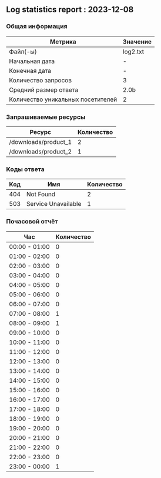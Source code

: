 ## Log statistics report : 2023-12-08

### Общая информация
|              Метрика              | Значение |
| --------------------------------- | -------- |
|             Файл(-ы)              | log2.txt |
|          Начальная дата           |    -     |
|           Конечная дата           |    -     |
|        Количество запросов        |    3     |
|       Средний размер ответа       |   2.0b   |
| Количество уникальных посетителей |    2     |

### Запрашиваемые ресурсы
|        Ресурс        | Количество |
| -------------------- | ---------- |
| /downloads/product_1 |     2      |
| /downloads/product_2 |     1      |

### Коды ответа
| Код |         Имя         | Количество |
| --- | ------------------- | ---------- |
| 404 |      Not Found      |     2      |
| 503 | Service Unavailable |     1      |

### Почасовой отчёт
|      Час      | Количество |
| ------------- | ---------- |
| 00:00 - 01:00 |     0      |
| 01:00 - 02:00 |     0      |
| 02:00 - 03:00 |     0      |
| 03:00 - 04:00 |     0      |
| 04:00 - 05:00 |     0      |
| 05:00 - 06:00 |     0      |
| 06:00 - 07:00 |     0      |
| 07:00 - 08:00 |     1      |
| 08:00 - 09:00 |     1      |
| 09:00 - 10:00 |     0      |
| 10:00 - 11:00 |     0      |
| 11:00 - 12:00 |     0      |
| 12:00 - 13:00 |     0      |
| 13:00 - 14:00 |     0      |
| 14:00 - 15:00 |     0      |
| 15:00 - 16:00 |     0      |
| 16:00 - 17:00 |     0      |
| 17:00 - 18:00 |     0      |
| 18:00 - 19:00 |     0      |
| 19:00 - 20:00 |     0      |
| 20:00 - 21:00 |     0      |
| 21:00 - 22:00 |     0      |
| 22:00 - 23:00 |     0      |
| 23:00 - 00:00 |     1      |

